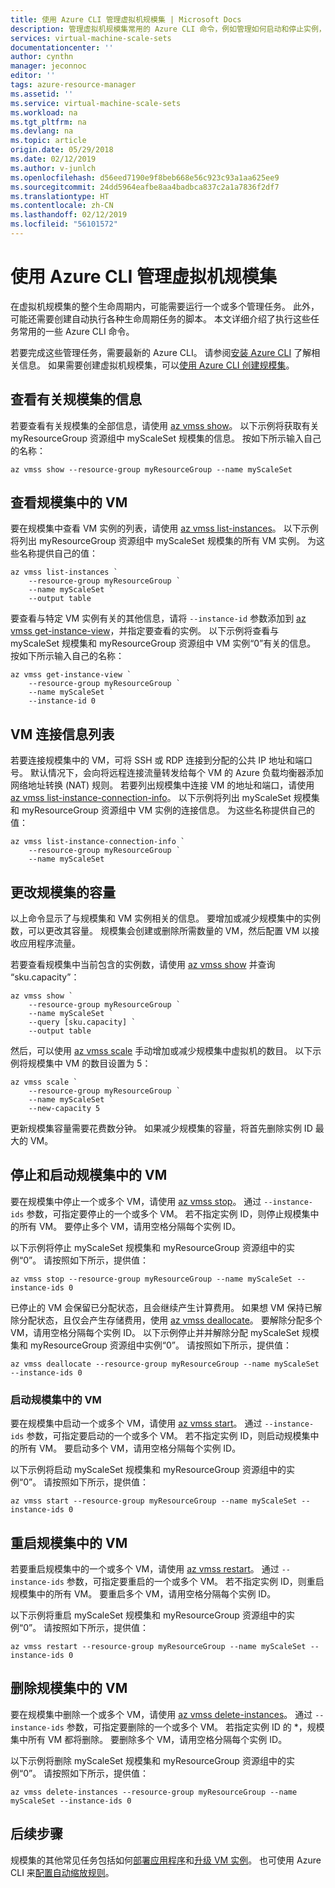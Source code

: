 ```yaml
---
title: 使用 Azure CLI 管理虚拟机规模集 | Microsoft Docs
description: 管理虚拟机规模集常用的 Azure CLI 命令，例如管理如何启动和停止实例，或更改规模集容量。
services: virtual-machine-scale-sets
documentationcenter: ''
author: cynthn
manager: jeconnoc
editor: ''
tags: azure-resource-manager
ms.assetid: ''
ms.service: virtual-machine-scale-sets
ms.workload: na
ms.tgt_pltfrm: na
ms.devlang: na
ms.topic: article
origin.date: 05/29/2018
ms.date: 02/12/2019
ms.author: v-junlch
ms.openlocfilehash: d56eed7190e9f8beb668e56c923c93a1aa625ee9
ms.sourcegitcommit: 24dd5964eafbe8aa4badbca837c2a1a7836f2df7
ms.translationtype: HT
ms.contentlocale: zh-CN
ms.lasthandoff: 02/12/2019
ms.locfileid: "56101572"
---
```

# <a name="manage-a-virtual-machine-scale-set-with-the-azure-cli"></a>使用 Azure CLI 管理虚拟机规模集
在虚拟机规模集的整个生命周期内，可能需要运行一个或多个管理任务。 此外，可能还需要创建自动执行各种生命周期任务的脚本。 本文详细介绍了执行这些任务常用的一些 Azure CLI 命令。

若要完成这些管理任务，需要最新的 Azure CLI。 请参阅[安装 Azure CLI](/cli/install-azure-cli) 了解相关信息。 如果需要创建虚拟机规模集，可以[使用 Azure CLI 创建规模集](quick-create-cli.md)。


## <a name="view-information-about-a-scale-set"></a>查看有关规模集的信息
若要查看有关规模集的全部信息，请使用 [az vmss show](/cli/vmss)。 以下示例将获取有关 myResourceGroup 资源组中 myScaleSet 规模集的信息。 按如下所示输入自己的名称：

```azurecli
az vmss show --resource-group myResourceGroup --name myScaleSet
```


## <a name="view-vms-in-a-scale-set"></a>查看规模集中的 VM
要在规模集中查看 VM 实例的列表，请使用 [az vmss list-instances](/cli/vmss)。 以下示例将列出 myResourceGroup 资源组中 myScaleSet 规模集的所有 VM 实例。 为这些名称提供自己的值：

```azurecli
az vmss list-instances `
    --resource-group myResourceGroup `
    --name myScaleSet `
    --output table
```

要查看与特定 VM 实例有关的其他信息，请将 `--instance-id` 参数添加到 [az vmss get-instance-view](/cli/vmss)，并指定要查看的实例。 以下示例将查看与 myScaleSet 规模集和 myResourceGroup 资源组中 VM 实例“0”有关的信息。 按如下所示输入自己的名称：

```azurecli
az vmss get-instance-view `
    --resource-group myResourceGroup `
    --name myScaleSet `
    --instance-id 0
```


## <a name="list-connection-information-for-vms"></a>VM 连接信息列表
若要连接规模集中的 VM，可将 SSH 或 RDP 连接到分配的公共 IP 地址和端口号。 默认情况下，会向将远程连接流量转发给每个 VM 的 Azure 负载均衡器添加网络地址转换 (NAT) 规则。 若要列出规模集中连接 VM 的地址和端口，请使用 [az vmss list-instance-connection-info](/cli/vmss)。 以下示例将列出 myScaleSet 规模集和 myResourceGroup 资源组中 VM 实例的连接信息。 为这些名称提供自己的值：

```azurecli
az vmss list-instance-connection-info `
    --resource-group myResourceGroup `
    --name myScaleSet
```


## <a name="change-the-capacity-of-a-scale-set"></a>更改规模集的容量
以上命令显示了与规模集和 VM 实例相关的信息。 要增加或减少规模集中的实例数，可以更改其容量。 规模集会创建或删除所需数量的 VM，然后配置 VM 以接收应用程序流量。

若要查看规模集中当前包含的实例数，请使用 [az vmss show](/cli/vmss) 并查询 “sku.capacity”：

```azurecli
az vmss show `
    --resource-group myResourceGroup `
    --name myScaleSet `
    --query [sku.capacity] `
    --output table
```

然后，可以使用 [az vmss scale](/cli/vmss) 手动增加或减少规模集中虚拟机的数目。 以下示例将规模集中 VM 的数目设置为 5：

```azurecli
az vmss scale `
    --resource-group myResourceGroup `
    --name myScaleSet `
    --new-capacity 5
```

更新规模集容量需要花费数分钟。 如果减少规模集的容量，将首先删除实例 ID 最大的 VM。


## <a name="stop-and-start-vms-in-a-scale-set"></a>停止和启动规模集中的 VM
要在规模集中停止一个或多个 VM，请使用 [az vmss stop](/cli/vmss#az-vmss-stop)。 通过 `--instance-ids` 参数，可指定要停止的一个或多个 VM。 若不指定实例 ID，则停止规模集中的所有 VM。 要停止多个 VM，请用空格分隔每个实例 ID。

以下示例将停止 myScaleSet 规模集和 myResourceGroup 资源组中的实例“0”。 请按照如下所示，提供值：

```azurecli
az vmss stop --resource-group myResourceGroup --name myScaleSet --instance-ids 0
```

已停止的 VM 会保留已分配状态，且会继续产生计算费用。 如果想 VM 保持已解除分配状态，且仅会产生存储费用，使用 [az vmss deallocate](/cli/vmss)。 要解除分配多个 VM，请用空格分隔每个实例 ID。 以下示例停止并并解除分配 myScaleSet 规模集和 myResourceGroup 资源组中实例“0”。 请按照如下所示，提供值：

```azurecli
az vmss deallocate --resource-group myResourceGroup --name myScaleSet --instance-ids 0
```


### <a name="start-vms-in-a-scale-set"></a>启动规模集中的 VM
要在规模集中启动一个或多个 VM，请使用 [az vmss start](/cli/vmss)。 通过 `--instance-ids` 参数，可指定要启动的一个或多个 VM。 若不指定实例 ID，则启动规模集中的所有 VM。 要启动多个 VM，请用空格分隔每个实例 ID。

以下示例将启动 myScaleSet 规模集和 myResourceGroup 资源组中的实例“0”。 请按照如下所示，提供值：

```azurecli
az vmss start --resource-group myResourceGroup --name myScaleSet --instance-ids 0
```


## <a name="restart-vms-in-a-scale-set"></a>重启规模集中的 VM
若要重启规模集中的一个或多个 VM，请使用 [az vmss restart](/cli/vmss)。 通过 `--instance-ids` 参数，可指定要重启的一个或多个 VM。 若不指定实例 ID，则重启规模集中的所有 VM。 要重启多个 VM，请用空格分隔每个实例 ID。

以下示例将重启 myScaleSet 规模集和 myResourceGroup 资源组中的实例“0”。 请按照如下所示，提供值：

```azurecli
az vmss restart --resource-group myResourceGroup --name myScaleSet --instance-ids 0
```


## <a name="remove-vms-from-a-scale-set"></a>删除规模集中的 VM
要在规模集中删除一个或多个 VM，请使用 [az vmss delete-instances](/cli/vmss)。 通过 `--instance-ids` 参数，可指定要删除的一个或多个 VM。 若指定实例 ID 的 *，规模集中所有 VM 都将删除。 要删除多个 VM，请用空格分隔每个实例 ID。

以下示例将删除 myScaleSet 规模集和 myResourceGroup 资源组中的实例“0”。 请按照如下所示，提供值：

```azurecli
az vmss delete-instances --resource-group myResourceGroup --name myScaleSet --instance-ids 0
```


## <a name="next-steps"></a>后续步骤
规模集的其他常见任务包括如何[部署应用程序](virtual-machine-scale-sets-deploy-app.md)和[升级 VM 实例](virtual-machine-scale-sets-upgrade-scale-set.md)。 也可使用 Azure CLI 来[配置自动缩放规则](virtual-machine-scale-sets-autoscale-overview.md)。

<!-- Update_Description: link update -->
